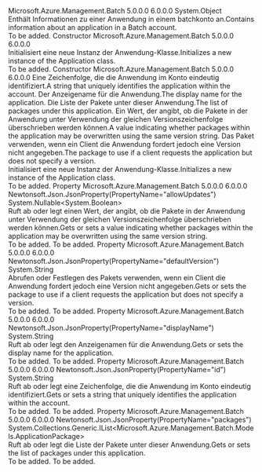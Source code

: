 <Type Name="Application" FullName="Microsoft.Azure.Management.Batch.Models.Application">
  <TypeSignature Language="C#" Value="public class Application" />
  <TypeSignature Language="ILAsm" Value=".class public auto ansi beforefieldinit Application extends System.Object" />
  <TypeSignature Language="DocId" Value="T:Microsoft.Azure.Management.Batch.Models.Application" />
  <TypeSignature Language="VB.NET" Value="Public Class Application" />
  <TypeSignature Language="F#" Value="type Application = class" />
  <AssemblyInfo>
    <AssemblyName>Microsoft.Azure.Management.Batch</AssemblyName>
    <AssemblyVersion>5.0.0.0</AssemblyVersion>
    <AssemblyVersion>6.0.0.0</AssemblyVersion>
  </AssemblyInfo>
  <Base>
    <BaseTypeName>System.Object</BaseTypeName>
  </Base>
  <Interfaces />
  <Docs>
    <summary>
            <span data-ttu-id="b0b51-101">Enthält Informationen zu einer Anwendung in einem batchkonto an.</span><span class="sxs-lookup"><span data-stu-id="b0b51-101">Contains information about an application in a Batch account.</span></span>
            </summary>
    <remarks>To be added.</remarks>
  </Docs>
  <Members>
    <Member MemberName=".ctor">
      <MemberSignature Language="C#" Value="public Application ();" />
      <MemberSignature Language="ILAsm" Value=".method public hidebysig specialname rtspecialname instance void .ctor() cil managed" />
      <MemberSignature Language="DocId" Value="M:Microsoft.Azure.Management.Batch.Models.Application.#ctor" />
      <MemberSignature Language="VB.NET" Value="Public Sub New ()" />
      <MemberType>Constructor</MemberType>
      <AssemblyInfo>
        <AssemblyName>Microsoft.Azure.Management.Batch</AssemblyName>
        <AssemblyVersion>5.0.0.0</AssemblyVersion>
        <AssemblyVersion>6.0.0.0</AssemblyVersion>
      </AssemblyInfo>
      <Parameters />
      <Docs>
        <summary>
            <span data-ttu-id="b0b51-102">Initialisiert eine neue Instanz der Anwendung-Klasse.</span><span class="sxs-lookup"><span data-stu-id="b0b51-102">Initializes a new instance of the Application class.</span></span>
            </summary>
        <remarks>To be added.</remarks>
      </Docs>
    </Member>
    <Member MemberName=".ctor">
      <MemberSignature Language="C#" Value="public Application (string id = null, string displayName = null, System.Collections.Generic.IList&lt;Microsoft.Azure.Management.Batch.Models.ApplicationPackage&gt; packages = null, Nullable&lt;bool&gt; allowUpdates = null, string defaultVersion = null);" />
      <MemberSignature Language="ILAsm" Value=".method public hidebysig specialname rtspecialname instance void .ctor(string id, string displayName, class System.Collections.Generic.IList`1&lt;class Microsoft.Azure.Management.Batch.Models.ApplicationPackage&gt; packages, valuetype System.Nullable`1&lt;bool&gt; allowUpdates, string defaultVersion) cil managed" />
      <MemberSignature Language="DocId" Value="M:Microsoft.Azure.Management.Batch.Models.Application.#ctor(System.String,System.String,System.Collections.Generic.IList{Microsoft.Azure.Management.Batch.Models.ApplicationPackage},System.Nullable{System.Boolean},System.String)" />
      <MemberSignature Language="VB.NET" Value="Public Sub New (Optional id As String = null, Optional displayName As String = null, Optional packages As IList(Of ApplicationPackage) = null, Optional allowUpdates As Nullable(Of Boolean) = null, Optional defaultVersion As String = null)" />
      <MemberSignature Language="F#" Value="new Microsoft.Azure.Management.Batch.Models.Application : string * string * System.Collections.Generic.IList&lt;Microsoft.Azure.Management.Batch.Models.ApplicationPackage&gt; * Nullable&lt;bool&gt; * string -&gt; Microsoft.Azure.Management.Batch.Models.Application" Usage="new Microsoft.Azure.Management.Batch.Models.Application (id, displayName, packages, allowUpdates, defaultVersion)" />
      <MemberType>Constructor</MemberType>
      <AssemblyInfo>
        <AssemblyName>Microsoft.Azure.Management.Batch</AssemblyName>
        <AssemblyVersion>5.0.0.0</AssemblyVersion>
        <AssemblyVersion>6.0.0.0</AssemblyVersion>
      </AssemblyInfo>
      <Parameters>
        <Parameter Name="id" Type="System.String" />
        <Parameter Name="displayName" Type="System.String" />
        <Parameter Name="packages" Type="System.Collections.Generic.IList&lt;Microsoft.Azure.Management.Batch.Models.ApplicationPackage&gt;" />
        <Parameter Name="allowUpdates" Type="System.Nullable&lt;System.Boolean&gt;" />
        <Parameter Name="defaultVersion" Type="System.String" />
      </Parameters>
      <Docs>
        <param name="id"><span data-ttu-id="b0b51-103">Eine Zeichenfolge, die die Anwendung im Konto eindeutig identifiziert.</span><span class="sxs-lookup"><span data-stu-id="b0b51-103">A string that uniquely identifies the application within the account.</span></span></param>
        <param name="displayName"><span data-ttu-id="b0b51-104">Der Anzeigename für die Anwendung.</span><span class="sxs-lookup"><span data-stu-id="b0b51-104">The display name for the application.</span></span></param>
        <param name="packages"><span data-ttu-id="b0b51-105">Die Liste der Pakete unter dieser Anwendung.</span><span class="sxs-lookup"><span data-stu-id="b0b51-105">The list of packages under this application.</span></span></param>
        <param name="allowUpdates"><span data-ttu-id="b0b51-106">Ein Wert, der angibt, ob die Pakete in der Anwendung unter Verwendung der gleichen Versionszeichenfolge überschrieben werden können.</span><span class="sxs-lookup"><span data-stu-id="b0b51-106">A value indicating whether packages within the application may be overwritten using the same version string.</span></span></param>
        <param name="defaultVersion"><span data-ttu-id="b0b51-107">Das Paket verwenden, wenn ein Client die Anwendung fordert jedoch eine Version nicht angegeben.</span><span class="sxs-lookup"><span data-stu-id="b0b51-107">The package to use if a client requests the application but does not specify a version.</span></span></param>
        <summary>
            <span data-ttu-id="b0b51-108">Initialisiert eine neue Instanz der Anwendung-Klasse.</span><span class="sxs-lookup"><span data-stu-id="b0b51-108">Initializes a new instance of the Application class.</span></span>
            </summary>
        <remarks>To be added.</remarks>
      </Docs>
    </Member>
    <Member MemberName="AllowUpdates">
      <MemberSignature Language="C#" Value="public Nullable&lt;bool&gt; AllowUpdates { get; set; }" />
      <MemberSignature Language="ILAsm" Value=".property instance valuetype System.Nullable`1&lt;bool&gt; AllowUpdates" />
      <MemberSignature Language="DocId" Value="P:Microsoft.Azure.Management.Batch.Models.Application.AllowUpdates" />
      <MemberSignature Language="VB.NET" Value="Public Property AllowUpdates As Nullable(Of Boolean)" />
      <MemberSignature Language="F#" Value="member this.AllowUpdates : Nullable&lt;bool&gt; with get, set" Usage="Microsoft.Azure.Management.Batch.Models.Application.AllowUpdates" />
      <MemberType>Property</MemberType>
      <AssemblyInfo>
        <AssemblyName>Microsoft.Azure.Management.Batch</AssemblyName>
        <AssemblyVersion>5.0.0.0</AssemblyVersion>
        <AssemblyVersion>6.0.0.0</AssemblyVersion>
      </AssemblyInfo>
      <Attributes>
        <Attribute>
          <AttributeName>Newtonsoft.Json.JsonProperty(PropertyName="allowUpdates")</AttributeName>
        </Attribute>
      </Attributes>
      <ReturnValue>
        <ReturnType>System.Nullable&lt;System.Boolean&gt;</ReturnType>
      </ReturnValue>
      <Docs>
        <summary>
            <span data-ttu-id="b0b51-109">Ruft ab oder legt einen Wert, der angibt, ob die Pakete in der Anwendung unter Verwendung der gleichen Versionszeichenfolge überschrieben werden können.</span><span class="sxs-lookup"><span data-stu-id="b0b51-109">Gets or sets a value indicating whether packages within the application may be overwritten using the same version string.</span></span>
            </summary>
        <value>To be added.</value>
        <remarks>To be added.</remarks>
      </Docs>
    </Member>
    <Member MemberName="DefaultVersion">
      <MemberSignature Language="C#" Value="public string DefaultVersion { get; set; }" />
      <MemberSignature Language="ILAsm" Value=".property instance string DefaultVersion" />
      <MemberSignature Language="DocId" Value="P:Microsoft.Azure.Management.Batch.Models.Application.DefaultVersion" />
      <MemberSignature Language="VB.NET" Value="Public Property DefaultVersion As String" />
      <MemberSignature Language="F#" Value="member this.DefaultVersion : string with get, set" Usage="Microsoft.Azure.Management.Batch.Models.Application.DefaultVersion" />
      <MemberType>Property</MemberType>
      <AssemblyInfo>
        <AssemblyName>Microsoft.Azure.Management.Batch</AssemblyName>
        <AssemblyVersion>5.0.0.0</AssemblyVersion>
        <AssemblyVersion>6.0.0.0</AssemblyVersion>
      </AssemblyInfo>
      <Attributes>
        <Attribute>
          <AttributeName>Newtonsoft.Json.JsonProperty(PropertyName="defaultVersion")</AttributeName>
        </Attribute>
      </Attributes>
      <ReturnValue>
        <ReturnType>System.String</ReturnType>
      </ReturnValue>
      <Docs>
        <summary>
            <span data-ttu-id="b0b51-110">Abrufen oder Festlegen des Pakets verwenden, wenn ein Client die Anwendung fordert jedoch eine Version nicht angegeben.</span><span class="sxs-lookup"><span data-stu-id="b0b51-110">Gets or sets the package to use if a client requests the application but does not specify a version.</span></span>
            </summary>
        <value>To be added.</value>
        <remarks>To be added.</remarks>
      </Docs>
    </Member>
    <Member MemberName="DisplayName">
      <MemberSignature Language="C#" Value="public string DisplayName { get; set; }" />
      <MemberSignature Language="ILAsm" Value=".property instance string DisplayName" />
      <MemberSignature Language="DocId" Value="P:Microsoft.Azure.Management.Batch.Models.Application.DisplayName" />
      <MemberSignature Language="VB.NET" Value="Public Property DisplayName As String" />
      <MemberSignature Language="F#" Value="member this.DisplayName : string with get, set" Usage="Microsoft.Azure.Management.Batch.Models.Application.DisplayName" />
      <MemberType>Property</MemberType>
      <AssemblyInfo>
        <AssemblyName>Microsoft.Azure.Management.Batch</AssemblyName>
        <AssemblyVersion>5.0.0.0</AssemblyVersion>
        <AssemblyVersion>6.0.0.0</AssemblyVersion>
      </AssemblyInfo>
      <Attributes>
        <Attribute>
          <AttributeName>Newtonsoft.Json.JsonProperty(PropertyName="displayName")</AttributeName>
        </Attribute>
      </Attributes>
      <ReturnValue>
        <ReturnType>System.String</ReturnType>
      </ReturnValue>
      <Docs>
        <summary>
            <span data-ttu-id="b0b51-111">Ruft ab oder legt den Anzeigenamen für die Anwendung.</span><span class="sxs-lookup"><span data-stu-id="b0b51-111">Gets or sets the display name for the application.</span></span>
            </summary>
        <value>To be added.</value>
        <remarks>To be added.</remarks>
      </Docs>
    </Member>
    <Member MemberName="Id">
      <MemberSignature Language="C#" Value="public string Id { get; set; }" />
      <MemberSignature Language="ILAsm" Value=".property instance string Id" />
      <MemberSignature Language="DocId" Value="P:Microsoft.Azure.Management.Batch.Models.Application.Id" />
      <MemberSignature Language="VB.NET" Value="Public Property Id As String" />
      <MemberSignature Language="F#" Value="member this.Id : string with get, set" Usage="Microsoft.Azure.Management.Batch.Models.Application.Id" />
      <MemberType>Property</MemberType>
      <AssemblyInfo>
        <AssemblyName>Microsoft.Azure.Management.Batch</AssemblyName>
        <AssemblyVersion>5.0.0.0</AssemblyVersion>
        <AssemblyVersion>6.0.0.0</AssemblyVersion>
      </AssemblyInfo>
      <Attributes>
        <Attribute>
          <AttributeName>Newtonsoft.Json.JsonProperty(PropertyName="id")</AttributeName>
        </Attribute>
      </Attributes>
      <ReturnValue>
        <ReturnType>System.String</ReturnType>
      </ReturnValue>
      <Docs>
        <summary>
            <span data-ttu-id="b0b51-112">Ruft ab oder legt eine Zeichenfolge, die die Anwendung im Konto eindeutig identifiziert.</span><span class="sxs-lookup"><span data-stu-id="b0b51-112">Gets or sets a string that uniquely identifies the application within the account.</span></span>
            </summary>
        <value>To be added.</value>
        <remarks>To be added.</remarks>
      </Docs>
    </Member>
    <Member MemberName="Packages">
      <MemberSignature Language="C#" Value="public System.Collections.Generic.IList&lt;Microsoft.Azure.Management.Batch.Models.ApplicationPackage&gt; Packages { get; set; }" />
      <MemberSignature Language="ILAsm" Value=".property instance class System.Collections.Generic.IList`1&lt;class Microsoft.Azure.Management.Batch.Models.ApplicationPackage&gt; Packages" />
      <MemberSignature Language="DocId" Value="P:Microsoft.Azure.Management.Batch.Models.Application.Packages" />
      <MemberSignature Language="VB.NET" Value="Public Property Packages As IList(Of ApplicationPackage)" />
      <MemberSignature Language="F#" Value="member this.Packages : System.Collections.Generic.IList&lt;Microsoft.Azure.Management.Batch.Models.ApplicationPackage&gt; with get, set" Usage="Microsoft.Azure.Management.Batch.Models.Application.Packages" />
      <MemberType>Property</MemberType>
      <AssemblyInfo>
        <AssemblyName>Microsoft.Azure.Management.Batch</AssemblyName>
        <AssemblyVersion>5.0.0.0</AssemblyVersion>
        <AssemblyVersion>6.0.0.0</AssemblyVersion>
      </AssemblyInfo>
      <Attributes>
        <Attribute>
          <AttributeName>Newtonsoft.Json.JsonProperty(PropertyName="packages")</AttributeName>
        </Attribute>
      </Attributes>
      <ReturnValue>
        <ReturnType>System.Collections.Generic.IList&lt;Microsoft.Azure.Management.Batch.Models.ApplicationPackage&gt;</ReturnType>
      </ReturnValue>
      <Docs>
        <summary>
            <span data-ttu-id="b0b51-113">Ruft ab oder legt die Liste der Pakete unter dieser Anwendung.</span><span class="sxs-lookup"><span data-stu-id="b0b51-113">Gets or sets the list of packages under this application.</span></span>
            </summary>
        <value>To be added.</value>
        <remarks>To be added.</remarks>
      </Docs>
    </Member>
  </Members>
</Type>
